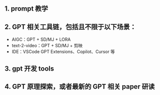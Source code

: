 ## 1. prompt 教学

## 2. GPT 相关工具链，包括且不限于以下场景：

- AIGC：GPT + SD/MJ + LORA
- text-2-video：GPT + SD/MJ + 剪映
- IDE：VSCode GPT Extensions、Copilot、Cursor 等

## 3. gpt 开发 tools

## 4. GPT 原理探索，或者最新的 GPT 相关 paper 研读
